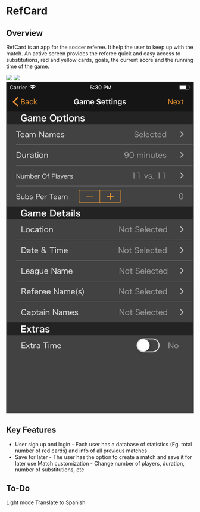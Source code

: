 # RefCard
## Overview
RefCard is an app for the soccer referee. It help the user to keep up with the match. An active screen provides the referee quick and easy access to substitutions, red and yellow cards, goals, the current score and the running time of the game.


![](MainGameScreen.gif)
![](MyAccount.gif)
![](GameSettingsImage.png)

## Key Features
*  User sign up and login - Each user has a database of statistics (Eg. total number of red cards) and info of all previous matches
*  Save for later - The user has the option to create a match and save it for later use
 Match customization - Change number of players, duration, number of substitutions, etc

## To-Do
Light mode
Translate to Spanish

